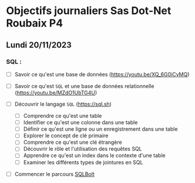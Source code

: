 # Objectifs journaliers Sas Dot-Net Roubaix P4

## Lundi 20/11/2023

### SQL :

- [ ] Savoir ce qu'est une base de données (https://youtu.be/XQ_6G0iCyMQ)
- [ ] Savoir ce qu'est `SQL` et une base de données relationnelle (https://youtu.be/MZdO1UbTG4U)
- [ ] Découvrir le langage `SQL` (https://sql.sh)
  - [ ] Comprendre ce qu'est une table
  - [ ] Identifier ce qu'est une colonne dans une table
  - [ ] Définir ce qu'est une ligne ou un enregistrement dans une table
  - [ ] Explorer le concept de clé primaire
  - [ ] Comprendre ce qu'est une clé étrangère
  - [ ] Découvrir le rôle et l'utilisation des requêtes SQL
  - [ ] Apprendre ce qu'est un index dans le contexte d'une table
  - [ ] Examiner les différents types de jointures en SQL
- [ ] Commencer le parcours [SQLBolt](https://sqlbolt.com)


